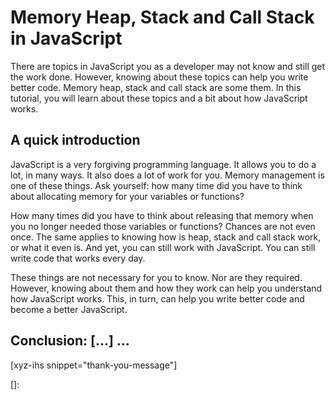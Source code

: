 # Memory Heap, Stack and Call Stack in JavaScript

There are topics in JavaScript you as a developer may not know and still get the work done. However, knowing about these topics can help you write better code. Memory heap, stack and call stack are some them. In this tutorial, you will learn about these topics and a bit about how JavaScript works.
<!--more-->
<!--
Table of Contents:
-->

## A quick introduction

JavaScript is a very forgiving programming language. It allows you to do a lot, in many ways. It also does a lot of work for you. Memory management is one of these things. Ask yourself: how many time did you have to think about allocating memory for your variables or functions?

How many times did you have to think about releasing that memory when you no longer needed those variables or functions? Chances are not even once. The same applies to knowing how is heap, stack and call stack work, or what it even is. And yet, you can still work with JavaScript. You can still write code that works every day.

These things are not necessary for you to know. Nor are they required. However, knowing about them and how they work can help you understand how JavaScript works. This, in turn, can help you write better code and become a better JavaScript.

## Conclusion: [...] ...

[xyz-ihs snippet="thank-you-message"]

<!-- ### Links -->
[]:

<!--
### Meta:
-
-->

<!--
### Keywords:
-
-->

<!--
### Resources:
-
-->
